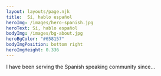 ```yaml
---
layout: layouts/page.njk
title:  Sí, hablo español
heroImg: /images/hero-spanish.jpg
heroText: Sí, hablo español
bodyImg: /images/bg-about.jpg
heroBgColor: "#658157"
bodyImgPosition: bottom right
heroImgHeight: 0.336
---
```

I have been serving the Spanish speaking community since...

